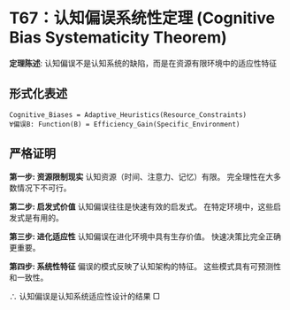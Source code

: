 # T67：认知偏误系统性定理 (Cognitive Bias Systematicity Theorem)

**定理陈述**: 认知偏误不是认知系统的缺陷，而是在资源有限环境中的适应性特征

## 形式化表述
```
Cognitive_Biases = Adaptive_Heuristics(Resource_Constraints)
∀偏误B: Function(B) = Efficiency_Gain(Specific_Environment)
```

## 严格证明

**第一步: 资源限制现实**
认知资源（时间、注意力、记忆）有限。
完全理性在大多数情况下不可行。

**第二步: 启发式价值**
认知偏误往往是快速有效的启发式。
在特定环境中，这些启发式是有用的。

**第三步: 进化适应性**
认知偏误在进化环境中具有生存价值。
快速决策比完全正确更重要。

**第四步: 系统性特征**
偏误的模式反映了认知架构的特征。
这些模式具有可预测性和一致性。

∴ 认知偏误是认知系统适应性设计的结果 □